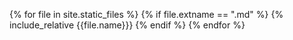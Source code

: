<!-- # ToC -->
<!-- {% for file in site.static_files %}
    {% if file.extname == ".md" %}
* [{{ file.basename }}](#{{ file.basename }})
    {% endif %}
{% endfor %} -->

{% for file in site.static_files %}
    {% if file.extname == ".md" %}
        {% include_relative {{file.name}}}
    {% endif %}
{% endfor %}

<!-- # PuTTY Instructions
{% include_relative putty.md %}

# Old Functional Requirements
{% include_relative requirements.md %}

#MySQL Cheatsheet
{% include_relative mysql.md %} -->